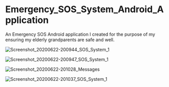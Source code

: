 # Emergency_SOS_System_Android_Application
An Emergency SOS Android application I created for the purpose of my ensuring my elderly grandparents are safe and well.

![Screenshot_20200622-200944_SOS_System_1](https://user-images.githubusercontent.com/36043248/85327572-1dd1c600-b4c7-11ea-82fb-a1e5f8986eae.jpg)

![Screenshot_20200622-200947_SOS_System_1](https://user-images.githubusercontent.com/36043248/85327574-1e6a5c80-b4c7-11ea-884a-96e09d5106d2.jpg)

![Screenshot_20200622-201028_Messages](https://user-images.githubusercontent.com/36043248/85327575-1f02f300-b4c7-11ea-8682-c3fc2bf4c7af.jpg)

![Screenshot_20200622-201037_SOS_System_1](https://user-images.githubusercontent.com/36043248/85327576-1f02f300-b4c7-11ea-862b-2e33385f5325.jpg)
